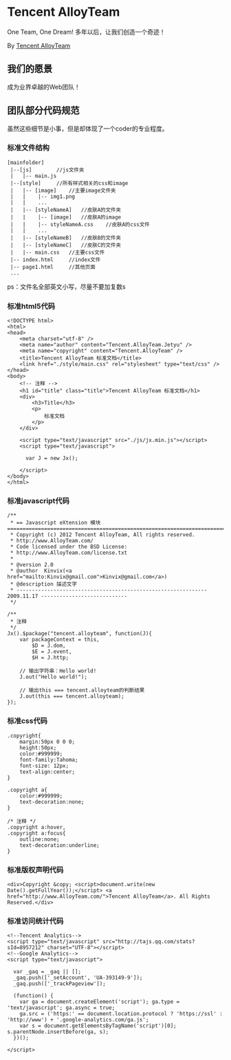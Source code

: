 Tencent AlloyTeam
=================
One Team, One Dream! 多年以后，让我们创造一个奇迹！

By [Tencent AlloyTeam](http://www.AlloyTeam.com/)

## 我们的愿景

成为业界卓越的Web团队！


## 团队部分代码规范
虽然这些细节是小事，但是却体现了一个coder的专业程度。



### 标准文件结构

	[mainfolder]
	 |--[js]		//js文件夹
	 |   |-- main.js
	 |--[style]		//所有样式相关的css和image
	 |   |-- [image]	//主要image文件夹
	 |   |    |-- img1.png
	 |   |    ...
	 |   |-- [styleNameA]	//皮肤A的文件夹
	 |   |    |-- [image]	//皮肤A的image
	 |   |    |-- styleNameA.css	//皮肤A的css文件
	 |   |    ...
	 |   |-- [styleNameB]	//皮肤B的文件夹
	 |   |-- [styleNameC]	//皮肤C的文件夹
	 |   |-- main.css	//主要css文件
 	 |-- index.html		//index文件
 	 |-- page1.html		//其他页面
 	 ...
	  
	  
ps：文件名全部英文小写，尽量不要加复数s

	  
	  
### 标准html5代码

	<!DOCTYPE html>
	<html>
	<head>
		<meta charset="utf-8" />
		<meta name="author" content="Tencent.AlloyTeam.Jetyu" />
		<meta name="copyright" content="Tencent.AlloyTeam" />
		<title>Tencent AlloyTeam 标准文档</title>
		<link href="./style/main.css" rel="stylesheet" type="text/css" />
	</head>
	<body>
		<!-- 注释 -->
		<h1 id="title" class="title">Tencent AlloyTeam 标准文档</h1>
		<div>
			<h3>Title</h3>
			<p>
				标准文档
			</p>
		</div>

		<script type="text/javascript" src="./js/jx.min.js"></script>
		<script type="text/javascript">

		  var J = new Jx();

		</script>
	</body>
	</html>



### 标准javascript代码

	/**
	 * == Javascript eXtension 模块 =========================================================================
	 * Copyright (c) 2012 Tencent AlloyTeam, All rights reserved.
	 * http://www.AlloyTeam.com/
	 * Code licensed under the BSD License:
 	 * http://www.AlloyTeam.com/license.txt
	 * 
	 * @version 2.0
	 * @author	Kinvix(<a href="mailto:Kinvix@gmail.com">Kinvix@gmail.com</a>)
	 * @description 描述文字
	 * -------------------------------------------------------------- 2009.11.17 ----------------------------
	 */

	/**
	 * 注释
	 */
	Jx().$package("tencent.alloyteam", function(J){
		var packageContext = this,
			$D = J.dom,
			$E = J.event,
			$H = J.http;

		// 输出字符串：Hello world!
		J.out("Hello world!");

		// 输出this === tencent.alloyteam的判断结果
		J.out(this === tencent.alloyteam);
	});


### 标准css代码
	
	.copyright{
		margin:50px 0 0 0;
		height:50px;
		color:#999999;
		font-family:Tahoma;
		font-size: 12px;
		text-align:center;
	}

	.copyright a{
		color:#999999;
		text-decoration:none;
	}

	/* 注释 */
	.copyright a:hover,
	.copyright a:focus{
		outline:none;
		text-decoration:underline;
	}

### 标准版权声明代码

  	<div>Copyright &copy; <script>document.write(new Date().getFullYear());</script> <a href="http://www.AlloyTeam.com/">Tencent AlloyTeam</a>. All Rights Reserved.</div>


### 标准访问统计代码

	<!--Tencent Analytics-->
	<script type="text/javascript" src="http://tajs.qq.com/stats?sId=8957212" charset="UTF-8"></script>
	<!--Google Analytics-->
	<script type="text/javascript">

	  var _gaq = _gaq || [];
	  _gaq.push(['_setAccount', 'UA-393149-9']);
	  _gaq.push(['_trackPageview']);

	  (function() {
	    var ga = document.createElement('script'); ga.type = 'text/javascript'; ga.async = true;
	    ga.src = ('https:' == document.location.protocol ? 'https://ssl' : 'http://www') + '.google-analytics.com/ga.js';
	    var s = document.getElementsByTagName('script')[0]; s.parentNode.insertBefore(ga, s);
	  })();

	</script>